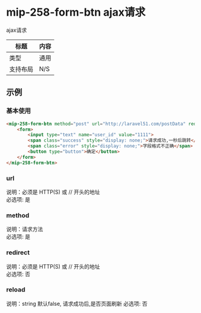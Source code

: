 # mip-258-form-btn ajax请求

ajax请求

标题|内容
----|----
类型|通用
支持布局|N/S
## 示例

### 基本使用

```html
<mip-258-form-btn method="post" url="http://laravel51.com/postData" redirect="" reload="false">
	<form>
		<input type="text" name="user_id" value="1111">
		<span class="success" style="display: none;">请求成功,一秒后跳转</span>
		<span class="error" style="display: none;">字段格式不正确</span>
		<button type="button">确定</button>
	</form>
</mip-258-form-btn>

```
### url

说明：必须是 HTTP(S) 或 // 开头的地址   
必选项: 是  

### method

说明：请求方法  
必选项: 是  

### redirect

说明：必须是 HTTP(S) 或 // 开头的地址   
必选项: 否  

### reload

说明：string 默认false, 请求成功后,是否页面刷新
必选项: 否  






